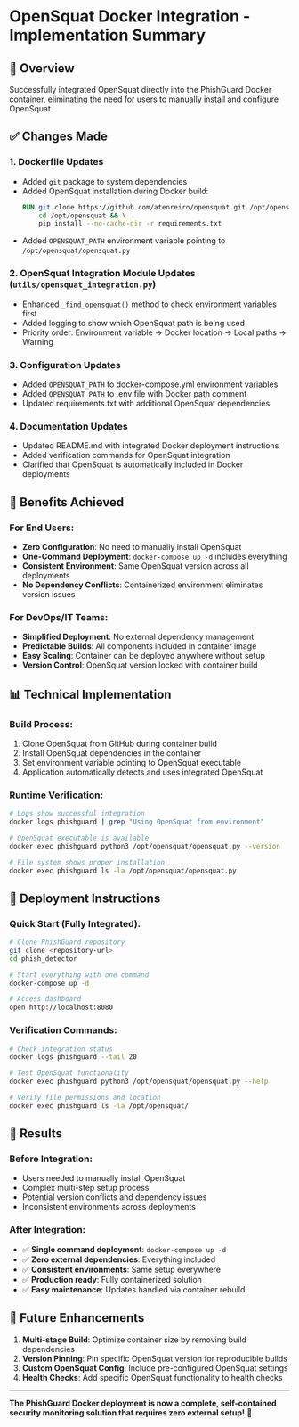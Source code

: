 # OpenSquat Docker Integration - Implementation Summary

## 🎯 Overview
Successfully integrated OpenSquat directly into the PhishGuard Docker container, eliminating the need for users to manually install and configure OpenSquat.

## ✅ Changes Made

### 1. **Dockerfile Updates**
- Added `git` package to system dependencies
- Added OpenSquat installation during Docker build:
  ```dockerfile
  RUN git clone https://github.com/atenreiro/opensquat.git /opt/opensquat && \
      cd /opt/opensquat && \
      pip install --no-cache-dir -r requirements.txt
  ```
- Added `OPENSQUAT_PATH` environment variable pointing to `/opt/opensquat/opensquat.py`

### 2. **OpenSquat Integration Module Updates** (`utils/opensquat_integration.py`)
- Enhanced `_find_opensquat()` method to check environment variables first
- Added logging to show which OpenSquat path is being used
- Priority order: Environment variable → Docker location → Local paths → Warning

### 3. **Configuration Updates**
- Added `OPENSQUAT_PATH` to docker-compose.yml environment variables
- Added `OPENSQUAT_PATH` to .env file with Docker path comment
- Updated requirements.txt with additional OpenSquat dependencies

### 4. **Documentation Updates**
- Updated README.md with integrated Docker deployment instructions
- Added verification commands for OpenSquat integration
- Clarified that OpenSquat is automatically included in Docker deployments

## 🚀 Benefits Achieved

### **For End Users:**
- **Zero Configuration**: No need to manually install OpenSquat
- **One-Command Deployment**: `docker-compose up -d` includes everything
- **Consistent Environment**: Same OpenSquat version across all deployments
- **No Dependency Conflicts**: Containerized environment eliminates version issues

### **For DevOps/IT Teams:**
- **Simplified Deployment**: No external dependency management
- **Predictable Builds**: All components included in container image
- **Easy Scaling**: Container can be deployed anywhere without setup
- **Version Control**: OpenSquat version locked with container build

## 📊 Technical Implementation

### **Build Process:**
1. Clone OpenSquat from GitHub during container build
2. Install OpenSquat dependencies in the container
3. Set environment variable pointing to OpenSquat executable
4. Application automatically detects and uses integrated OpenSquat

### **Runtime Verification:**
```bash
# Logs show successful integration
docker logs phishguard | grep "Using OpenSquat from environment"

# OpenSquat executable is available
docker exec phishguard python3 /opt/opensquat/opensquat.py --version

# File system shows proper installation
docker exec phishguard ls -la /opt/opensquat/opensquat.py
```

## 🔧 Deployment Instructions

### **Quick Start (Fully Integrated):**
```bash
# Clone PhishGuard repository
git clone <repository-url>
cd phish_detector

# Start everything with one command
docker-compose up -d

# Access dashboard
open http://localhost:8080
```

### **Verification Commands:**
```bash
# Check integration status
docker logs phishguard --tail 20

# Test OpenSquat functionality
docker exec phishguard python3 /opt/opensquat/opensquat.py --help

# Verify file permissions and location
docker exec phishguard ls -la /opt/opensquat/
```

## 🎉 Results

### **Before Integration:**
- Users needed to manually install OpenSquat
- Complex multi-step setup process
- Potential version conflicts and dependency issues
- Inconsistent environments across deployments

### **After Integration:**
- ✅ **Single command deployment**: `docker-compose up -d`
- ✅ **Zero external dependencies**: Everything included
- ✅ **Consistent environments**: Same setup everywhere
- ✅ **Production ready**: Fully containerized solution
- ✅ **Easy maintenance**: Updates handled via container rebuild

## 🔮 Future Enhancements

1. **Multi-stage Build**: Optimize container size by removing build dependencies
2. **Version Pinning**: Pin specific OpenSquat version for reproducible builds
3. **Custom OpenSquat Config**: Include pre-configured OpenSquat settings
4. **Health Checks**: Add specific OpenSquat functionality to health checks

---

**The PhishGuard Docker deployment is now a complete, self-contained security monitoring solution that requires zero external setup!** 🎯

